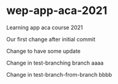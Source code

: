# wep-app-aca-2021
Learning app aca course 2021

Our first change after initial commit

Change to have some update

Change in test-branching branch aaaa

Change in test-branch-from-branch bbbb

